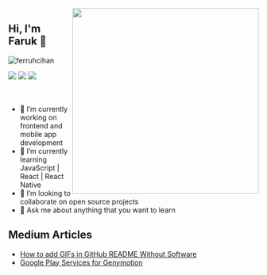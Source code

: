 <img src="https://github-readme-stats.vercel.app/api?username=ferruhcihan&show_icons=true" align='right' width="375px">


## Hi, I'm Faruk 👋
<p align="left"> <img src="https://komarev.com/ghpvc/?username=ferruhcihan" alt="ferruhcihan" /> </p>

[![](https://img.shields.io/badge/twitter-%231DA1F2.svg?&style=for-the-badge&logo=twitter&logoColor=white)](https://www.twitter.com/farukci20)
[![](https://img.shields.io/badge/linkedin-%230077B5.svg?&style=for-the-badge&logo=linkedin&logoColor=white)](https://www.linkedin.com/in/ferruhc/)
[![](https://img.shields.io/badge/medium-%2312100E.svg?&style=for-the-badge&logo=medium&logoColor=white)](https://medium.com/@FarukC)
<br>
<br>
<br>

- 🔭 I’m currently working on frontend and mobile app development 
- 🌱 I’m currently learning JavaScript | React | React Native
- 👯 I’m looking to collaborate on open source projects
- 💬 Ask me about anything that you want to learn

## Medium Articles

- [How to add GIFs in GitHub README Without Software](https://farukc.medium.com/how-to-add-gifs-in-github-readme-without-software-2536128a3dff)
- [Google Play Services for Genymotion](https://farukc.medium.com/google-play-services-for-genymotion-7d7ff8a056e2)



<!--
<p align="right"> <img src="./content_heart-react.gif" alt="react-native" width=200 height=200 ></p>
**ferruhcihan/ferruhcihan** is a ✨ _special_ ✨ repository because its `README.md` (this file) appears on your GitHub profile.

Here are some ideas to get you started:

- 🔭 I’m currently working on programming languages
- 🌱 I’m currently learning JavaScript | React | React Native
- 👯 I’m looking to collaborate on open source projects
- 🤔 I’m looking for help with ...
- 💬 Ask me about anything
- 📫 How to reach me: Twitter(https://twitter.com/farukci20)
- 😄 Pronouns: ...
- ⚡ Fun fact: ...
-->
